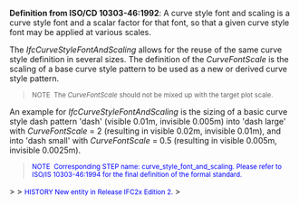 ﻿**Definition from ISO/CD
10303-46:1992**: A curve style font and scaling is a curve style font and a scalar factor for that font, so that a given curve style font may be applied at various scales.

The _IfcCurveStyleFontAndScaling_ allows for the reuse of the same curve style definition in several sizes. The definition of the _CurveFontScale_ is the scaling of a base curve style pattern to be used as a new or derived curve style pattern.

> <small>NOTE
&nbsp;The <i>CurveFontScale</i> should not be mixed up
with the target plot scale.</small>
>

An example for _IfcCurveStyleFontAndScaling_ is the sizing of a basic curve style dash pattern 'dash' (visible 0.01m, invisible 0.005m) into 'dash large' with&nbsp;_CurveFontScale_ = 2 (resulting in&nbsp;visible 0.02m, invisible 0.01m), and into 'dash small'&nbsp;with&nbsp;_CurveFontScale_ = 0.5 (resulting in&nbsp;visible 0.005m, invisible 0.0025m).

> <font color="#0000ff"><small>
NOTE&nbsp; Corresponding STEP
name: curve_style_font_and_scaling. Please refer to ISO/IS
10303-46:1994 for the final definition of the formal standard.</small>
</font>
> 
> <small><font color="#0000ff">HISTORY
New entity in Release IFC2x&nbsp;Edition 2.</font></small>
>
